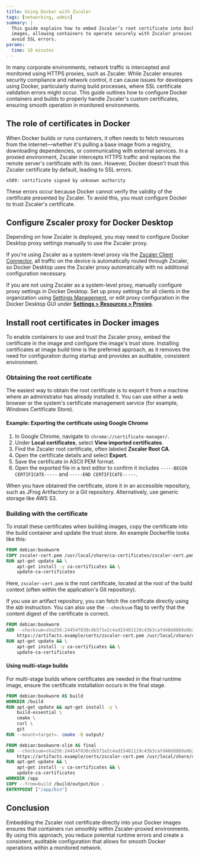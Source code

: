 ```yaml
---
title: Using Docker with Zscaler
tags: [networking, admin]
summary: |
  This guide explains how to embed Zscaler’s root certificate into Docker
  images, allowing containers to operate securely with Zscaler proxies and
  avoid SSL errors.
params:
  time: 10 minutes
---
```


In many corporate environments, network traffic is intercepted and monitored
using HTTPS proxies, such as Zscaler. While Zscaler ensures security compliance
and network control, it can cause issues for developers using Docker,
particularly during build processes, where SSL certificate validation errors
might occur. This guide outlines how to configure Docker containers and builds
to properly handle Zscaler's custom certificates, ensuring smooth operation in
monitored environments.

## The role of certificates in Docker

When Docker builds or runs containers, it often needs to fetch resources from
the internet—whether it's pulling a base image from a registry, downloading
dependencies, or communicating with external services. In a proxied
environment, Zscaler intercepts HTTPS traffic and replaces the remote server's
certificate with its own. However, Docker doesn't trust this Zscaler
certificate by default, leading to SSL errors.

```plaintext
x509: certificate signed by unknown authority
```

These errors occur because Docker cannot verify the validity of the certificate
presented by Zscaler. To avoid this, you must configure Docker to trust
Zscaler's certificate.

## Configure Zscaler proxy for Docker Desktop

Depending on how Zscaler is deployed, you may need to configure Docker Desktop
proxy settings manually to use the Zscaler proxy.

If you're using Zscaler as a system-level proxy via the [Zscaler Client Connector](https://help.zscaler.com/zscaler-client-connector/what-is-zscaler-client-connector),
all traffic on the device is automatically routed through Zscaler, so Docker
Desktop uses the Zscaler proxy automatically with no additional configuration
necessary.

If you are not using Zscaler as a system-level proxy, manually configure proxy
settings in Docker Desktop. Set up proxy settings for all clients in the
organization using [Settings Management](/manuals/security/for-admins/hardened-desktop/settings-management/_index.md),
or edit proxy configuration in the Docker Desktop GUI under [**Settings > Resources > Proxies**](/manuals/desktop/settings.md#proxies).

## Install root certificates in Docker images

To enable containers to use and trust the Zscaler proxy, embed the certificate
in the image and configure the image's trust store. Installing certificates at
image build time is the preferred approach, as it removes the need for
configuration during startup and provides an auditable, consistent environment.

### Obtaining the root certificate

The easiest way to obtain the root certificate is to export it from a machine
where an administrator has already installed it. You can use either a web
browser or the system's certificate management service (for example, Windows
Certificate Store).

#### Example: Exporting the certificate using Google Chrome

1. In Google Chrome, navigate to `chrome://certificate-manager/`.
2. Under **Local certificates**, select **View imported certificates**.
3. Find the Zscaler root certificate, often labeled **Zscaler Root CA**.
4. Open the certificate details and select **Export**.
5. Save the certificate in ASCII PEM format.
6. Open the exported file in a text editor to confirm it includes `-----BEGIN CERTIFICATE-----` and `-----END CERTIFICATE-----`.

When you have obtained the certificate, store it in an accessible repository,
such as JFrog Artifactory or a Git repository. Alternatively, use generic
storage like AWS S3.

### Building with the certificate

To install these certificates when building images, copy the certificate into
the build container and update the trust store. An example Dockerfile looks
like this:

```dockerfile
FROM debian:bookworm
COPY zscaler-cert.pem /usr/local/share/ca-certificates/zscaler-cert.pem
RUN apt-get update && \
    apt-get install -y ca-certificates && \
    update-ca-certificates
```

Here, `zscaler-cert.pem` is the root certificate, located at the root of the
build context (often within the application's Git repository).

If you use an artifact repository, you can fetch the certificate directly using
the `ADD` instruction. You can also use the `--checksum` flag to verify that
the content digest of the certificate is correct.

```dockerfile
FROM debian:bookworm
ADD --checksum=sha256:24454f830cdb571e2c4ad15481119c43b3cafd48dd869a9b2945d1036d1dc68d \
    https://artifacts.example/certs/zscaler-cert.pem /usr/local/share/ca-certificates/zscaler-cert.pem
RUN apt-get update && \
    apt-get install -y ca-certificates && \
    update-ca-certificates
```

#### Using multi-stage builds

For multi-stage builds where certificates are needed in the final runtime
image, ensure the certificate installation occurs in the final stage.

```dockerfile
FROM debian:bookworm AS build
WORKDIR /build
RUN apt-get update && apt-get install -y \
    build-essential \
    cmake \
    curl \
    git
RUN --mount=target=. cmake -B output/

FROM debian:bookworm-slim AS final
ADD --checksum=sha256:24454f830cdb571e2c4ad15481119c43b3cafd48dd869a9b2945d1036d1dc68d \
    https://artifacts.example/certs/zscaler-cert.pem /usr/local/share/ca-certificates/zscaler-cert.pem
RUN apt-get update && \
    apt-get install -y ca-certificates && \
    update-ca-certificates
WORKDIR /app
COPY --from=build /build/output/bin .
ENTRYPOINT ["/app/bin"]
```

## Conclusion

Embedding the Zscaler root certificate directly into your Docker images ensures
that containers run smoothly within Zscaler-proxied environments. By using this
approach, you reduce potential runtime errors and create a consistent,
auditable configuration that allows for smooth Docker operations within a
monitored network.
